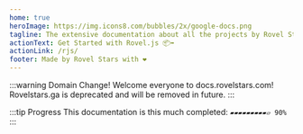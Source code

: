 ```yaml
---
home: true
heroImage: https://img.icons8.com/bubbles/2x/google-docs.png
tagline: The extensive documentation about all the projects by Rovel Stars
actionText: Get Started with Rovel.js 📦➡️
actionLink: /rjs/
footer: Made by Rovel Stars with ❤️
---
```


:::warning Domain Change!
Welcome everyone to docs.rovelstars.com! Rovelstars.ga is deprecated and will be removed in future.
:::

:::tip Progress
This documentation is this much completed:
`▰▰▰▰▰▰▰▰▰▱ 90%`
:::